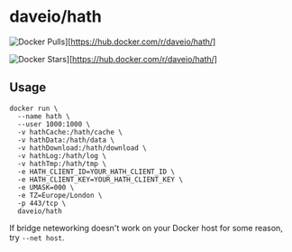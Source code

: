 # daveio/hath

![Docker Pulls](https://img.shields.io/docker/pulls/daveio/hath.svg)][https://hub.docker.com/r/daveio/hath/]

![Docker Stars](https://img.shields.io/docker/stars/daveio/hath.svg)][https://hub.docker.com/r/daveio/hath/]

## Usage

```shell
docker run \
  --name hath \
  --user 1000:1000 \
  -v hathCache:/hath/cache \
  -v hathData:/hath/data \
  -v hathDownload:/hath/download \
  -v hathLog:/hath/log \
  -v hathTmp:/hath/tmp \
  -e HATH_CLIENT_ID=YOUR_HATH_CLIENT_ID \
  -e HATH_CLIENT_KEY=YOUR_HATH_CLIENT_KEY \
  -e UMASK=000 \
  -e TZ=Europe/London \
  -p 443/tcp \
  daveio/hath
```

If bridge neteworking doesn't work on your Docker host for some reason, try `--net host`.

